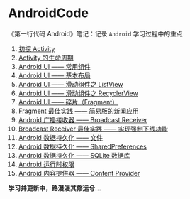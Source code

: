 # AndroidCode

《第一行代码 Android》笔记：记录 `Android` 学习过程中的重点

1. [初探 Activity](https://github.com/mnichangxin/AndroidCode/tree/master/ActivityTest)
2. [Activity 的生命周期](https://github.com/mnichangxin/AndroidCode/tree/master/ActivityLifeCycleTest)
3. [Android UI —— 常用组件](https://github.com/mnichangxin/AndroidCode/tree/master/UIWidgetTest)
4. [Android UI —— 基本布局](https://github.com/mnichangxin/AndroidCode/tree/master/UILayoutTest)
5. [Android UI —— 滑动组件之 ListView](https://github.com/mnichangxin/AndroidCode/tree/master/ListViewTest)
6. [Android UI —— 滑动组件之 RecyclerView](https://github.com/mnichangxin/AndroidCode/tree/master/RecyclerViewTest)
7. [Android UI —— 碎片（Fragment）](https://github.com/mnichangxin/AndroidCode/tree/master/FragmentTest)
8. [Fragment 最佳实践 —— 简易版的新闻应用](https://github.com/mnichangxin/AndroidCode/tree/master/FragmentBestPractice)
9. [Android 广播接收器 —— Broadcast Receiver](https://github.com/mnichangxin/AndroidCode/tree/master/BroadcastTest)
10. [Broadcast Receiver 最佳实践 —— 实现强制下线功能](https://github.com/mnichangxin/AndroidCode/tree/master/BroadcastBestPractice)
11. [Android 数据持久化 —— 文件](https://github.com/mnichangxin/AndroidCode/tree/master/FilePersistenceTest)
12. [Android 数据持久化 —— SharedPreferences](https://github.com/mnichangxin/AndroidCode/tree/master/SharedPreferencesTest)
13. [Android 数据持久化 —— SQLite 数据库](https://github.com/mnichangxin/AndroidCode/tree/master/DatabaseTest)
14. [Android 运行时权限](https://github.com/mnichangxin/AndroidCode/tree/master/RuntimePermissionTest)
15. [Android 内容提供器 —— Content Provider](https://github.com/mnichangxin/AndroidCode/tree/master/ContactsTest)

**学习并更新中，路漫漫其修远兮...**